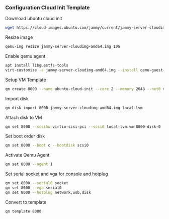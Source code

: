 ### Configuration Cloud Init Template

Download ubuntu cloud init
```bash
wget https://cloud-images.ubuntu.com/jammy/current/jammy-server-cloudimg-amd64.img
```

Resize image
```bash
qemu-img resize jammy-server-cloudimg-amd64.img 10G
```

Enable qemu agent
```bash
apt install libguestfs-tools
virt-customize -a jammy-server-cloudimg-amd64.img --install qemu-guest-agent,net-tools --truncate /etc/machine-id
```

Setup VM Template
```bash
qm create 8000 --name ubuntu-cloud-init --core 2 --memory 2048 --net0 virtio,bridge=vmbr0
```

Import disk
```bash
qm disk import 8000 jammy-server-cloudimg-amd64.img local-lvm
```

Attach disk to VM
```bash
qm set 8000 --scsihw virtio-scsi-pci --scsi0 local-lvm:vm-8000-disk-0
```

Set boot order disk
```bash
qm set 8000 --boot c --bootdisk scsi0
```

Activate Qemu Agent
```bash
qm set 8000 --agent 1
```

Set serial socket and vga for console and hotplug
```bash
qm set 8000 --serial0 socket
qm set 8000 --vga serial0
qm set 8000 --hotplug network,usb,disk
```

Convert to template
```bash
qm template 8000
```
